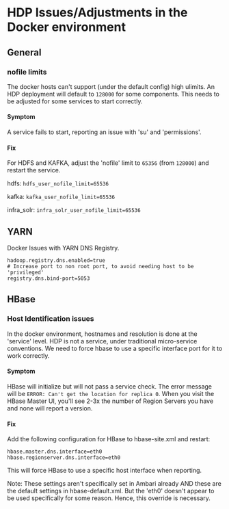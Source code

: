 # HDP Issues/Adjustments in the Docker environment

## General

### nofile limits

The docker hosts can't support (under the default config) high ulimits.  An HDP deployment will default to `128000` for some components.  This needs to be adjusted for some services to start correctly.

#### Symptom
A service fails to start, reporting an issue with 'su' and 'permissions'.

#### Fix
For HDFS and KAFKA, adjust the 'nofile' limit to `65356` (from `128000`) and restart the service.

hdfs:
`hdfs_user_nofile_limit=65536`

kafka:
`kafka_user_nofile_limit=65536`

infra_solr:
`infra_solr_user_nofile_limit=65536`

## YARN

Docker Issues with YARN DNS Registry.

```
hadoop.registry.dns.enabled=true
# Increase port to non root port, to avoid needing host to be 'privileged'
registry.dns.bind-port=5053

```

## HBase

### Host Identification issues

In the docker environment, hostnames and resolution is done at the 'service' level.  HDP is not a service, under traditional micro-service conventions.  We need to force hbase to use a specific interface port for it to work correctly.

#### Symptom

HBase will initialize but will not pass a service check.  The error message will be `ERROR: Can't get the location for replica 0`.  When you visit the HBase Master UI, you'll see 2-3x the number of Region Servers you have and none will report a version.

#### Fix

Add the following configuration for HBase to hbase-site.xml and restart:
```
hbase.master.dns.interface=eth0
hbase.regionserver.dns.interface=eth0
```
This will force HBase to use a specific host interface when reporting.

Note: These settings aren't specifically set in Ambari already AND these are the default settings in hbase-default.xml.  But the 'eth0' doesn't appear to be used specifically for some reason.  Hence, this override is necessary.

